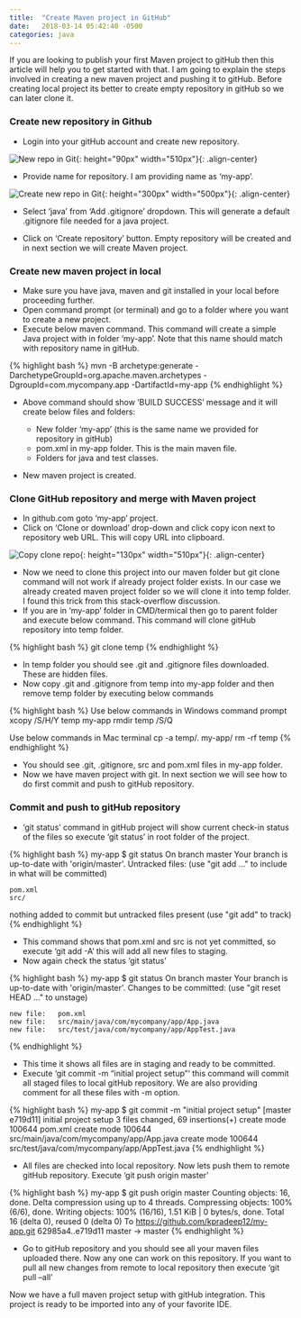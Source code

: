 ```yaml
---
title:  "Create Maven project in GitHub"
date:   2018-03-14 05:42:40 -0500
categories: java
---
```


If you are looking to publish your first Maven project to gitHub then this article will help you to get started with that. I am going to explain the steps involved in creating a new maven project and pushing it to gitHub. Before creating local project its better to create empty repository in gitHub so we can later clone it.

### Create new repository in Github

* Login into your gitHub account and create new repository.

![New repo in Git]({{site.baseurl}}/assets/images/posts/new-repo-in-git.png){: height="90px" width="510px"}{: .align-center}

* Provide name for repository. I am providing name as ‘my-app’.

![Create new repo in Git]({{site.baseurl}}/assets/images/posts/create-new-repo-in-git.png){: height="300px" width="500px"}{: .align-center}

* Select ‘java’ from ‘Add .gitignore’ dropdown. This will generate a default .gitignore file needed for a java project.

* Click on ‘Create repository’ button. Empty repository will be created and in next section we will create Maven project.

### Create new maven project in local

* Make sure you have java, maven and git installed in your local before proceeding further.
* Open command prompt (or terminal) and go to a folder where you want to create a new project.
* Execute below maven command. This command will create a simple Java project with in folder ‘my-app’. Note that this name should match with repository name in gitHub.

{% highlight bash %}
mvn -B archetype:generate -DarchetypeGroupId=org.apache.maven.archetypes -DgroupId=com.mycompany.app -DartifactId=my-app
{% endhighlight %}

* Above command should show ‘BUILD SUCCESS’ message and it will create below files and folders:
    - New folder ‘my-app’ (this is the same name we provided for repository in gitHub)
    - pom.xml in my-app folder. This is the main maven file.
    - Folders for java and test classes.

* New maven project is created.

### Clone GitHub repository and merge with Maven project

* In github.com goto ‘my-app’ project.
* Click on ‘Clone or download’ drop-down and click copy icon next to repository web URL. This will copy URL into clipboard.

![Copy clone repo]({{site.baseurl}}/assets/images/posts/copy-clone-repo-url.png){: height="130px" width="510px"}{: .align-center}

* Now we need to clone this project into our maven folder but git clone command will not work if already project folder exists. In our case we already created maven project folder so we will clone it into temp folder. I found this trick from this stack-overflow discussion.
* If you are in ‘my-app’ folder in CMD/termical then go to parent folder and execute below command. This command will clone gitHub repository into temp folder.

{% highlight bash %}
git clone <URL copied from gitHub> temp
{% endhighlight %}

* In temp folder you should see .git and .gitignore files downloaded. These are hidden files.
* Now copy .git and .gitignore from temp into my-app folder and then remove temp folder by executing below commands

{% highlight bash %}
Use below commands in Windows command prompt
xcopy /S/H/Y temp my-app
rmdir temp /S/Q
 
Use below commands in Mac terminal
cp -a temp/. my-app/
rm -rf temp
{% endhighlight %}

* You should see .git, .gitignore, src and pom.xml files in my-app folder.
* Now we have maven project with git. In next section we will see how to do first commit and push to gitHub repository.

### Commit and push to gitHub repository
* ‘git status’ command in gitHub project will show current check-in status of the files so execute ‘git status’ in root folder of the project.

{% highlight bash %}
my-app $ git status
On branch master
Your branch is up-to-date with 'origin/master'.
Untracked files:
  (use "git add <file>..." to include in what will be committed)
 
	pom.xml
	src/

nothing added to commit but untracked files present (use "git add" to track)
{% endhighlight %}

* This command shows that pom.xml and src is not yet committed, so execute ‘git add -A’ this will add all new files to staging.
* Now again check the status ‘git status’

{% highlight bash %}
my-app $ git status
On branch master
Your branch is up-to-date with 'origin/master'.
Changes to be committed:
  (use "git reset HEAD <file>..." to unstage)
 
	new file:   pom.xml
	new file:   src/main/java/com/mycompany/app/App.java
	new file:   src/test/java/com/mycompany/app/AppTest.java
{% endhighlight %}

* This time it shows all files are in staging and ready to be committed.
* Execute ‘git commit -m “initial project setup”‘ this command will commit all staged files to local gitHub repository. We are also providing comment for all these files with -m option.

{% highlight bash %}
my-app $ git commit -m "initial project setup"
[master e719d11] initial project setup
 3 files changed, 69 insertions(+)
 create mode 100644 pom.xml
 create mode 100644 src/main/java/com/mycompany/app/App.java
 create mode 100644 src/test/java/com/mycompany/app/AppTest.java
{% endhighlight %}

* All files are checked into local repository. Now lets push them to remote gitHub repository. Execute ‘git push origin master’

{% highlight bash %}
my-app $ git push origin master
Counting objects: 16, done.
Delta compression using up to 4 threads.
Compressing objects: 100% (6/6), done.
Writing objects: 100% (16/16), 1.51 KiB | 0 bytes/s, done.
Total 16 (delta 0), reused 0 (delta 0)
To https://github.com/kpradeep12/my-app.git
   62985a4..e719d11  master -> master
{% endhighlight %}

* Go to gitHub repository and you should see all your maven files uploaded there. Now any one can work on this repository. If you want to pull all new changes from remote to local repository then execute ‘git pull –all’

Now we have a full maven project setup with gitHub integration. This project is ready to be imported into any of your favorite IDE.
